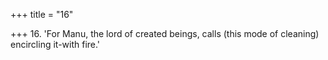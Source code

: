 +++
title = "16"

+++
16. 'For Manu, the lord of created beings, calls (this mode of cleaning) encircling it-with fire.'

